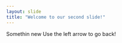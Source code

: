 ```yaml
---
layout: slide
title: "Welcome to our second slide!"
---
```

Somethin new
Use the left arrow to go back!
